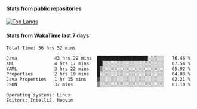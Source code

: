 #### Stats from public repositories

[![Top Langs](https://github-readme-stats.vercel.app/api/top-langs/?username=hyoghurt&layout=compact&exclude_repo=multiserver,docker_compose&langs_count=6)](https://github.com/anuraghazra/github-readme-stats)

#### Stats from [WakaTime](https://wakatime.com/@hyoghurt) last 7 days
<!--START_SECTION:waka-->

```text
Total Time: 56 hrs 52 mins

Java              43 hrs 29 mins  ███████████████████░░░░░░   76.46 %
XML               4 hrs 17 mins   ██░░░░░░░░░░░░░░░░░░░░░░░   07.54 %
YAML              3 hrs 22 mins   █▒░░░░░░░░░░░░░░░░░░░░░░░   05.92 %
Properties        2 hrs 19 mins   █░░░░░░░░░░░░░░░░░░░░░░░░   04.08 %
Java Properties   1 hr 15 mins    ▓░░░░░░░░░░░░░░░░░░░░░░░░   02.21 %
JSON              37 mins         ▒░░░░░░░░░░░░░░░░░░░░░░░░   01.10 %

Operating systems: Linux
Editors: IntelliJ, Neovim
```

<!--END_SECTION:waka-->
